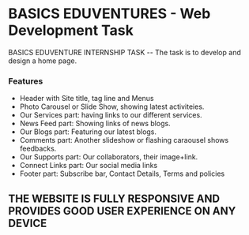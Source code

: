 # BASICS EDUVENTURES - Web Development Task
BASICS EDUVENTURE INTERNSHIP TASK -- The task is to develop and design a home page.
### Features
  * Header with Site title, tag line and Menus
  * Photo Carousel or Slide Show, showing latest activiteies.
  * Our Services part: having links to our different services.
  * News Feed part: Showing links of news blogs.
  * Our Blogs part: Featuring our latest blogs.
  * Comments part: Another slideshow or flashing caraousel shows feedbacks.
  * Our Supports part: Our collaborators, their image+link.
  * Connect Links part: Our social media links
  * Footer part: Subscribe bar, Contact Details, Terms and policies
 
 ## THE WEBSITE IS FULLY RESPONSIVE AND PROVIDES GOOD USER EXPERIENCE ON ANY DEVICE